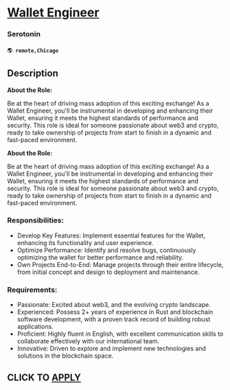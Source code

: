 # [Wallet Engineer](https://www.remotewlb.com/apply/wallet-engineer)  
### Serotonin  
#### `🌎 remote,Chicago`  

## Description

 **About the Role:**

  

Be at the heart of driving mass adoption of this exciting exchange! As a Wallet Engineer, you'll be instrumental in developing and enhancing their Wallet, ensuring it meets the highest standards of performance and security. This role is ideal for someone passionate about web3 and crypto, ready to take ownership of projects from start to finish in a dynamic and fast-paced environment.

  

 **About the Role:**

  

Be at the heart of driving mass adoption of this exciting exchange! As a Wallet Engineer, you'll be instrumental in developing and enhancing their Wallet, ensuring it meets the highest standards of performance and security. This role is ideal for someone passionate about web3 and crypto, ready to take ownership of projects from start to finish in a dynamic and fast-paced environment.

  

### Responsibilities:

* Develop Key Features: Implement essential features for the Wallet, enhancing its functionality and user experience.
* Optimize Performance: Identify and resolve bugs, continuously optimizing the wallet for better performance and reliability.
* Own Projects End-to-End: Manage projects through their entire lifecycle, from initial concept and design to deployment and maintenance.

  

### Requirements:

* Passionate: Excited about web3, and the evolving crypto landscape.
* Experienced: Possess 2+ years of experience in Rust and blockchain software development, with a proven track record of building robust applications.
* Proficient: Highly fluent in English, with excellent communication skills to collaborate effectively with our international team.
* Innovative: Driven to explore and implement new technologies and solutions in the blockchain space.

  

  
## CLICK TO [APPLY](https://www.remotewlb.com/apply/wallet-engineer)

